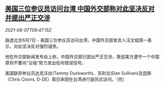 <!--1623056462000-->
[美国三位参议员访问台湾 中国外交部称对此坚决反对并提出严正交涉](https://cn.reuters.com/article/china-mofa-us-senators-tw-0607-idCNKCS2DJ0U1)
------

<div><i>2021-06-07T08:47:15Z</i></div><p>路透北京6月7日 - 美国三位参议员访问台湾，中国外交部发言人汪文斌周一表示，对此坚决反对强烈谴责。</p><p>他在外交部新闻发布会上称，中国外交部已提出严正交涉，敦促美方遵守一个中国原则不要向”台独“势力发出任何错误信号。</p><p>美国联邦参议员达克沃丝(Tammy Duckworth)、苏利文(Dan Sullivan)及昆斯（Chris Coons, D-DE）周日率团在台湾进行旋风式访问。（完）</p>
